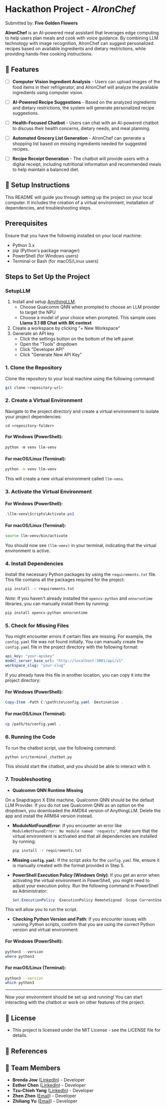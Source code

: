 # Hackathon Project - *AIronChef*

Submitted by: **Five Golden Flowers**

**AIronChef** is an AI-powered meal assistant that leverages edge computing to help users plan meals and cook with voice guidance. By combining LLM technology with image recognition, AIronChef can suggest personalized recipes based on available ingredients and dietary restrictions, while providing hands-free cooking instructions.
 

## 🌟 Features
- [ ] **Computer Vision Ingredient Analysis** - Users can upload images of the food items in their refrigerator, and AIronChef will analyze the available ingredients using computer vision.
- [ ] **AI-Powered Recipe Suggestions** - Based on the analyzed ingredients and dietary restrictions, the system will generate personalized recipe suggestions.
- [ ] **Health-Focused Chatbot** - Users can chat with an AI-powered chatbot to discuss their health concerns, dietary needs, and meal planning.
- [ ] **Automated Grocery List Generation** - AIronChef can generate a shopping list based on missing ingredients needed for suggested recipes.
- [ ] **Recipe Receipt Generation** - The chatbot will provide users with a digital receipt, including nutritional information and recommended meals to help maintain a balanced diet.


## 🚀 Setup Instructions

This README will guide you through setting up the project on your local computer. It includes the creation of a virtual environment, installation of dependencies, and troubleshooting steps.

## Prerequisites

Ensure that you have the following installed on your local machine:

- Python 3.x
- pip (Python's package manager)
- PowerShell (for Windows users)
- Terminal or Bash (for macOS/Linux users)

## Steps to Set Up the Project

### SetupLLM

1. Install and setup [AnythingLLM](https://anythingllm.com/).
    * Choose Qualcomm QNN when prompted to choose an LLM provider to target the NPU
    * Choose a model of your choice when prompted. This sample uses __Llama 3.1 8B Chat with 8K context__
2. Create a workspace by clicking "+ New Workspace"
3. Generate an API key
    * Click the settings button on the bottom of the left panel
    * Open the "Tools" dropdown
    * Click "Developer API"
    * Click "Generate New API Key"


### 1. Clone the Repository

Clone the repository to your local machine using the following command:

```bash
git clone <repository-url>
```

### 2. Create a Virtual Environment

Navigate to the project directory and create a virtual environment to isolate your project dependencies:
```
cd <repository-folder>
```

#### For Windows (PowerShell):

```powershell
python -m venv llm-venv
```

#### For macOS/Linux (Terminal):

```bash
python -m venv llm-venv
```

This will create a new virtual environment called `llm-venv`.

### 3. Activate the Virtual Environment

#### For Windows (PowerShell):

```powershell
.\llm-venv\Scripts\Activate.ps1
```

#### For macOS/Linux (Terminal):

```bash
source llm-venv/bin/activate
```

You should now see `(llm-venv)` in your terminal, indicating that the virtual environment is active.

### 4. Install Dependencies

Install the necessary Python packages by using the `requirements.txt` file. This file contains all the packages required for the project:

```bash
pip install -r requirements.txt
```

*Note:* If you haven't already installed the `opencv-python` and `onnxruntime` libraries, you can manually install them by running:

```bash
pip install opencv-python onnxruntime
```

### 5. Check for Missing Files

You might encounter errors if certain files are missing. For example, the `config.yaml` file was not found initially. You can manually create the `config.yaml` file in the project directory with the following format:

```yaml
api_key: "your-apikey"
model_server_base_url: "http://localhost:3001/api/v1"
workspace_slug: "your-slug"
```

If you already have this file in another location, you can copy it into the project directory:

#### For Windows (PowerShell):

```powershell
Copy-Item -Path C:\path\to\config.yaml -Destination .
```

#### For macOS/Linux (Terminal):

```bash
cp /path/to/config.yaml .
```

### 6. Running the Code

To run the chatbot script, use the following command:

```bash
python src/terminal_chatbot.py
```

This should start the chatbot, and you should be able to interact with it.

### 7. Troubleshooting

- **Qualcomm QNN Runtime Missing**

On a Snapdragon X Elite machine, Qualcomm QNN should be the default LLM Provider. If you do not see Qualcomm QNN as an option on the dropdown, you downloaded the AMD64 version of AnythingLLM. Delete the app and install the ARM64 version instead.

- **ModuleNotFoundError**: If you encounter an error like `ModuleNotFoundError: No module named 'requests'`, make sure that the virtual environment is activated and that all dependencies are installed by running:

  ```bash
  pip install -r requirements.txt
  ```

- **Missing `config.yaml`**: If the script asks for the `config.yaml` file, ensure it is manually created with the format provided in Step 5.

- **PowerShell Execution Policy (Windows Only)**: If you get an error when activating the virtual environment in PowerShell, you might need to adjust your execution policy. Run the following command in PowerShell as Administrator:

  ```powershell
  Set-ExecutionPolicy -ExecutionPolicy RemoteSigned -Scope CurrentUser
  ```

This will allow you to run the script.

- **Checking Python Version and Path**: If you encounter issues with running Python scripts, confirm that you are using the correct Python version and virtual environment:

#### For Windows (PowerShell):

```powershell
python3 --version
where python3
```

#### For macOS/Linux (Terminal):

```bash
python3 --version
which python3
```

---

Now your environment should be set up and running! You can start interacting with the chatbot or work on other features of the project.



## 📄 License

- This project is licensed under the MIT License - see the LICENSE file for details.



## 🔗 References


## 👥 Team Members  
- **Brenda Jow** ([LinkedIn](https://www.linkedin.com/in/brendajow/)) - Developer  
- **Esther Chen** ([LinkedIn](https://www.linkedin.com/in/esther-chen-seattle)) - Developer 
- **Tzu-Chieh Yang** ([LinkedIn](https://www.linkedin.com/in/tzu-chieh-yang-221149290)) - Developer
- **Zhen Zhen** ([Email](mailto:zhenzhenzz0318@gmail.com)) - Developer
- **Zhiliang Yu** ([Email](mailto:zellayu1212@gmail.com)) - Developer